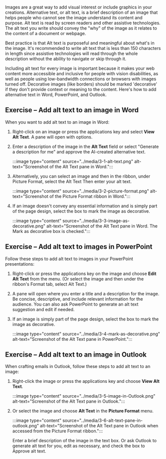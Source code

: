 Images are a great way to add visual interest or include graphics in your creations. Alternative text, or alt text, is a brief description of an image that helps people who cannot see the image understand its content and purpose. Alt text is read by screen readers and other assistive technologies. The alt text you write should convey the "why" of the image as it relates to the content of a document or webpage. 

Best practice is that Alt text is purposeful and meaningful about what's in the image. It's recommended to write alt text that is less than 150 characters in length since assistive technologies will read through the whole description without the ability to navigate or skip through it.

Including alt text for every image is important because it makes your web content more accessible and inclusive for people with vision disabilities, as well as people using low-bandwidth connections or browsers with images turned off. 
Decorative images (like borders) should be marked 'decorative' if they don't provide context or meaning to the content. Here's how to add alternative text in Word, PowerPoint, and Outlook.

## Exercise – Add alt text to an image in Word
  
  When you want to add alt text to an image in Word:
  1. Right-click on an image or press the applications key and select **View Alt Text**. A pane will open with options.
  2. Enter a description of the image in the **Alt Text** field or select "Generate a description for me" and approve the AI-created alternative text.
  
     :::image type="content" source="../media/3-1-alt-text.png" alt-text="Screenshot of the Alt Text pane in Word.":::


  1. Alternatively, you can select an image and then in the ribbon, under Picture Format, select the Alt Text Then enter your alt text. 

     :::image type="content" source="../media/3-2-picture-format.png" alt-text="Screenshot of the Picture Format ribbon in Word.":::

  1. If an image doesn't convey any essential information and is simply part of the page design, select the box to mark the image as decorative. 

     :::image type="content" source="../media/3-3-image-as-decorative.png" alt-text="Screenshot of the Alt Text pane in Word. The Mark as decorative box is checked.":::

## Exercise – Add alt text to images in PowerPoint

  Follow these steps to add alt text to images in your PowerPoint presentations: 
  1. Right-click or press the applications key on the image and choose **Edit Alt Text** from the menu. (Or select the image and then under the ribbon's Format tab, select Alt Text.)

  1. A pane will open where you enter a title and a description for the image. Be concise, descriptive, and include relevant information for the audience. You can also ask PowerPoint to generate an alt text suggestion and edit if needed. 

  1. If an image is simply part of the page design, select the box to mark the image as decorative. 

     :::image type="content" source="../media/3-4-mark-as-decorative.png" alt-text="Screenshot of the Alt Text pane in PowerPoint.":::

## Exercise – Add alt text to an image in Outlook

  When crafting emails in Outlook, follow these steps to add alt text to an image: 
  1. Right-click the image or press the applications key and choose **View Alt Text**.

     :::image type="content" source="../media/3-5-image-in-Outlook.png" alt-text="Screenshot of the Alt Text pane in Outlook.":::

  2. Or select the image and choose **Alt Text** in the **Picture Format** menu.

     :::image type="content" source="../media/3-6-alt-text-pane-in-outlook.png" alt-text="Screenshot of the Alt Text pane in Outlook when accessed from the Picture Format ribbon.":::

     Enter a brief description of the image in the text box. Or ask Outlook to generate alt text for you, edit as necessary, and check the box to Approve alt text.
